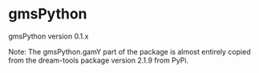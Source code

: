 # gmsPython 
gmsPython version 0.1.x

Note: The gmsPython.gamY part of the package is almost entirely copied from the dream-tools package version 2.1.9 from PyPi.
